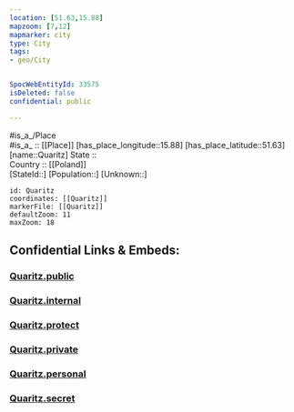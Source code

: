 ```yaml
---
location: [51.63,15.88] 
mapzoom: [7,12] 
mapmarker: city 
type: City
tags:
- geo/City


SpocWebEntityId: 33575
isDeleted: false
confidential: public

---
```

#is_a_/Place  
#is_a_ :: [[Place]] 
[has_place_longitude::15.88] 
[has_place_latitude::51.63] 
[name::Quaritz] 
State ::  
Country :: [[Poland]]  
[StateId::] 
[Population::] 
[Unknown::] 


```leaflet
id: Quaritz
coordinates: [[Quaritz]] 
markerFile: [[Quaritz]] 
defaultZoom: 11 
maxZoom: 18
```


## Confidential Links & Embeds: 

### [Quaritz.public](/_public/\Earth\Continent\Europe\Europe~East\Poland\Provinces~Poland\Lower_Silesian\CityQuaritz.public.md) 

### [Quaritz.internal](/_internal/\Earth\Continent\Europe\Europe~East\Poland\Provinces~Poland\Lower_Silesian\CityQuaritz.internal.md) 

### [Quaritz.protect](/_protect/\Earth\Continent\Europe\Europe~East\Poland\Provinces~Poland\Lower_Silesian\CityQuaritz.protect.md) 

### [Quaritz.private](/_private/\Earth\Continent\Europe\Europe~East\Poland\Provinces~Poland\Lower_Silesian\CityQuaritz.private.md) 

### [Quaritz.personal](/_personal/\Earth\Continent\Europe\Europe~East\Poland\Provinces~Poland\Lower_Silesian\CityQuaritz.personal.md) 

### [Quaritz.secret](/_secret/\Earth\Continent\Europe\Europe~East\Poland\Provinces~Poland\Lower_Silesian\CityQuaritz.secret.md)

